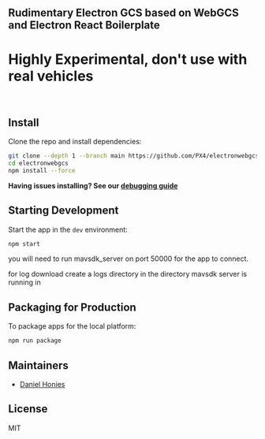 

## Rudimentary Electron GCS based on WebGCS and Electron React Boilerplate 

# Highly Experimental, don't use with real vehicles
<br>

## Install

Clone the repo and install dependencies:

```bash
git clone --depth 1 --branch main https://github.com/PX4/electronwebgcs.git 
cd electronwebgcs
npm install --force
```

**Having issues installing? See our [debugging guide](https://github.com/electron-react-boilerplate/electron-react-boilerplate/issues/400)**

## Starting Development

Start the app in the `dev` environment:

```bash
npm start
```

you will need to run mavsdk_server on port 50000 for the app to connect. 

for log download create a logs directory in the directory mavsdk server is running in
## Packaging for Production

To package apps for the local platform:

```bash
npm run package
```

## Maintainers

- [Daniel Honies](https://github.com/danielhonies)

## License

MIT 

